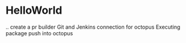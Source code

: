 # HelloWorld
..
create a pr builder
Git and Jenkins connection for octopus
Executing package push into octopus 